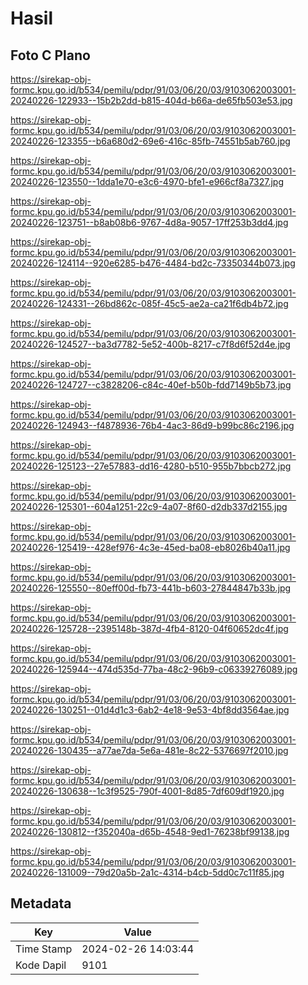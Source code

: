 # Hasil

## Foto C Plano

https://sirekap-obj-formc.kpu.go.id/b534/pemilu/pdpr/91/03/06/20/03/9103062003001-20240226-122933--15b2b2dd-b815-404d-b66a-de65fb503e53.jpg

https://sirekap-obj-formc.kpu.go.id/b534/pemilu/pdpr/91/03/06/20/03/9103062003001-20240226-123355--b6a680d2-69e6-416c-85fb-74551b5ab760.jpg

https://sirekap-obj-formc.kpu.go.id/b534/pemilu/pdpr/91/03/06/20/03/9103062003001-20240226-123550--1dda1e70-e3c6-4970-bfe1-e966cf8a7327.jpg

https://sirekap-obj-formc.kpu.go.id/b534/pemilu/pdpr/91/03/06/20/03/9103062003001-20240226-123751--b8ab08b6-9767-4d8a-9057-17ff253b3dd4.jpg

https://sirekap-obj-formc.kpu.go.id/b534/pemilu/pdpr/91/03/06/20/03/9103062003001-20240226-124114--920e6285-b476-4484-bd2c-73350344b073.jpg

https://sirekap-obj-formc.kpu.go.id/b534/pemilu/pdpr/91/03/06/20/03/9103062003001-20240226-124331--26bd862c-085f-45c5-ae2a-ca21f6db4b72.jpg

https://sirekap-obj-formc.kpu.go.id/b534/pemilu/pdpr/91/03/06/20/03/9103062003001-20240226-124527--ba3d7782-5e52-400b-8217-c7f8d6f52d4e.jpg

https://sirekap-obj-formc.kpu.go.id/b534/pemilu/pdpr/91/03/06/20/03/9103062003001-20240226-124727--c3828206-c84c-40ef-b50b-fdd7149b5b73.jpg

https://sirekap-obj-formc.kpu.go.id/b534/pemilu/pdpr/91/03/06/20/03/9103062003001-20240226-124943--f4878936-76b4-4ac3-86d9-b99bc86c2196.jpg

https://sirekap-obj-formc.kpu.go.id/b534/pemilu/pdpr/91/03/06/20/03/9103062003001-20240226-125123--27e57883-dd16-4280-b510-955b7bbcb272.jpg

https://sirekap-obj-formc.kpu.go.id/b534/pemilu/pdpr/91/03/06/20/03/9103062003001-20240226-125301--604a1251-22c9-4a07-8f60-d2db337d2155.jpg

https://sirekap-obj-formc.kpu.go.id/b534/pemilu/pdpr/91/03/06/20/03/9103062003001-20240226-125419--428ef976-4c3e-45ed-ba08-eb8026b40a11.jpg

https://sirekap-obj-formc.kpu.go.id/b534/pemilu/pdpr/91/03/06/20/03/9103062003001-20240226-125550--80eff00d-fb73-441b-b603-27844847b33b.jpg

https://sirekap-obj-formc.kpu.go.id/b534/pemilu/pdpr/91/03/06/20/03/9103062003001-20240226-125728--2395148b-387d-4fb4-8120-04f60652dc4f.jpg

https://sirekap-obj-formc.kpu.go.id/b534/pemilu/pdpr/91/03/06/20/03/9103062003001-20240226-125944--474d535d-77ba-48c2-96b9-c06339276089.jpg

https://sirekap-obj-formc.kpu.go.id/b534/pemilu/pdpr/91/03/06/20/03/9103062003001-20240226-130251--01d4d1c3-6ab2-4e18-9e53-4bf8dd3564ae.jpg

https://sirekap-obj-formc.kpu.go.id/b534/pemilu/pdpr/91/03/06/20/03/9103062003001-20240226-130435--a77ae7da-5e6a-481e-8c22-5376697f2010.jpg

https://sirekap-obj-formc.kpu.go.id/b534/pemilu/pdpr/91/03/06/20/03/9103062003001-20240226-130638--1c3f9525-790f-4001-8d85-7df609df1920.jpg

https://sirekap-obj-formc.kpu.go.id/b534/pemilu/pdpr/91/03/06/20/03/9103062003001-20240226-130812--f352040a-d65b-4548-9ed1-76238bf99138.jpg

https://sirekap-obj-formc.kpu.go.id/b534/pemilu/pdpr/91/03/06/20/03/9103062003001-20240226-131009--79d20a5b-2a1c-4314-b4cb-5dd0c7c11f85.jpg


## Metadata

| Key        | Value               |
| ---------- | ------------------- |
| Time Stamp | 2024-02-26 14:03:44 |
| Kode Dapil | 9101                |



